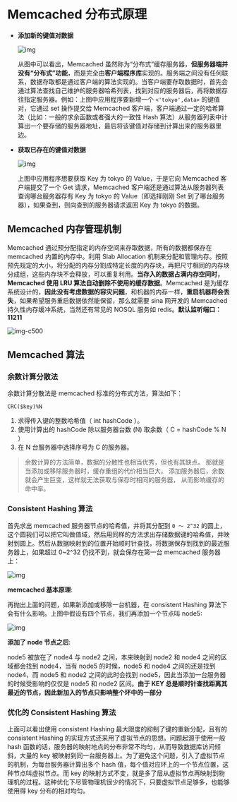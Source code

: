# Memcached 分布式原理

- **添加新的键值对数据**

  ![img](http://upload-images.jianshu.io/upload_images/1845730-10c10a2fe42741bc.png?imageMogr2/auto-orient/strip%7CimageView2/2/w/1240)

  从图中可以看出，Memcached 虽然称为“分布式”缓存服务器，**但服务器端并没有“分布式”功能**，而是完全由**客户端程序库**实现的。服务端之间没有任何联系，数据存取都是通过客户端的算法实现的。当客户端要存取数据时，首先会通过算法查找自己维护的服务器哈希列表，找到对应的服务器后，再将数据存往指定服务器。例如：上图中应用程序要新增一个 `<'tokyo',data>` 的键值对，它通过 set 操作提交给 Memcached 客户端，客户端通过一定的哈希算法（比如：一般的求余函数或者强大的一致性 Hash 算法）从服务器列表中计算出一个要存储的服务器地址，最后将该键值对存储到计算出来的服务器里边。

- **获取已存在的键值对数据**

  ![img](http://upload-images.jianshu.io/upload_images/1845730-6c64b4a1fc593b3a.png?imageMogr2/auto-orient/strip%7CimageView2/2/w/1240)

  上图中应用程序想要获取 Key 为 tokyo 的 Value，于是它向 Memcached 客户端提交了一个 Get 请求，Memcached 客户端还是通过算法从服务器列表查询哪台服务器存有 Key 为 tokyo 的 Value（即选择刚刚 Set 到了哪台服务器），如果查到，则向查到的服务器请求返回 Key 为 tokyo 的数据。

## Memcached 内存管理机制

Memcached 通过预分配指定的内存空间来存取数据，所有的数据都保存在 memcached 内置的内存中。利用 Slab Allocation 机制来分配和管理内存。按照预先规定的大小，将分配的内存分割成特定长度的内存块，再把尺寸相同的内存块分成组，这些内存块不会释放，可以重复利用。**当存入的数据占满内存空间时，Memcached 使用 LRU 算法自动删除不使用的缓存数据**。Memcached 是为缓存系统设计的，**因此没有考虑数据的容灾问题**，和机器的内存一样，**重启机器将会丢失**，如果希望服务重启数据依然能保留，那么就需要 sina 网开发的 Memcached 持久性内存缓冲系统，当然还有常见的 NOSQL 服务如 redis。**默认监听端口：11211**

![img-c500](http://static.oschina.net/uploads/space/2016/0508/101421_MhjH_1759553.png)

## Memcached 算法

### 余数计算分散法

余数计算分散法是 memcached 标准的分布式方法，算法如下：

```
CRC($key)%N
```

1.  求得传入键的整数哈希值（ int hashCode ）。
1.  使用计算出的 hashCode 除以服务器台数 (N) 取余数（ C = hashCode % N ）
1.  在 N 台服务器中选择序号为 C 的服务器。

> 余数计算的方法简单，数据的分散性也相当优秀，但也有其缺点。 那就是当添加或移除服务器时，缓存重组的代价相当巨大。 添加服务器后，余数就会产生巨变，这样就无法获取与保存时相同的服务器， 从而影响缓存的命中率。

### Consistent Hashing 算法

首先求出 memcached 服务器节点的哈希值，并将其分配到 `0 ～ 2^32` 的圆上，这个圆我们可以把它叫做值域，然后用同样的方法求出存储数据键的哈希值，并映射到圆上。然后从数据映射到的位置开始顺时针查找，将数据保存到找到的最近服务器上，如果超过 0~2^32 仍找不到，就会保存在第一台 memcached 服务器上：

![img](http://static.oschina.net/uploads/space/2016/0508/104611_1XXX_1759553.png)

**memcached 基本原理**:

再抛出上面的问题，如果新添加或移除一台机器，在 consistent Hashing 算法下会有什么影响。上图中假设有四个节点，我们再添加一个节点叫 node5:

![img](http://static.oschina.net/uploads/space/2016/0508/104838_fEr1_1759553.png)

**添加了 node 节点之后**:

node5 被放在了 node4 与 node2 之间，本来映射到 node2 和 node4 之间的区域都会找到 node4，当有 node5 的时候，node5 和 node4 之间的还是找到 node4，而 node5 和 node2 之间的此时会找到 node5，因此当添加一台服务器的时候受影响的仅仅是 node5 和 node2 区间。**由于 KEY 总是顺时针查找距离其最近的节点，因此新加入的节点只影响整个环中的一部分**

### 优化的 Consistent Hashing 算法

上面可以看出使用 consistent Hashing 最大限度的抑制了键的重新分配，且有的 consistent Hashing 的实现方式还采用了虚拟节点的思想。问题起源于使用一般 hash 函数的话，服务器的映射地点的分布非常不均匀，从而导致数据库访问倾斜，大量的 key 被映射到同一台服务器上。为了避免这个问题，引入了虚拟节点的机制，为每台服务器计算出多个 hash 值，每个值对应环上的一个节点位置，这种节点叫虚拟节点。而 key 的映射方式不变，就是多了层从虚拟节点再映射到物理机的过程。这种优化下尽管物理机很少的情况下，只要虚拟节点足够多，也能够使用得 key 分布的相对均匀。
